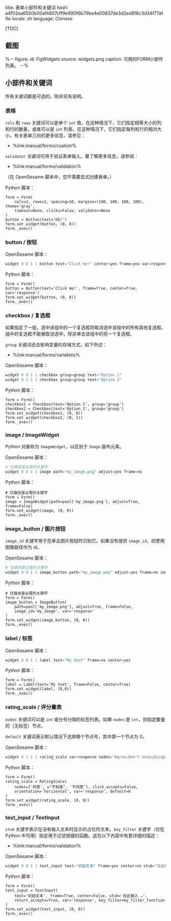title: 表单小部件和关键词
hash: a4f02ea6550b00af4807cff9e990f6b79be4e00837de3d2ed8f8c3d34f77a19e
locale: zh
language: Chinese

[TOC]

## 截图

%--
figure:
 id: FigWidgets
 source: widgets.png
 caption: 可用的FORM小部件列表。
--%

## 小部件和关键词

所有关键词都是可选的，除非另有说明。

### 表格

`cols` 和 `rows` 关键词可以是单个 `int` 值，在这种情况下，它们指定相等大小的列和行的数量，或者可以是 `int` 列表，在这种情况下，它们指定每列和行的相对大小。有关表单几何的更多信息，请参见：

- %link:manual/forms/custom%

`validator` 关键词可用于验证表单输入。要了解更多信息，请参阅：

- %link:manual/forms/validation%

（在 OpenSesame 脚本中，您不需要显式创建表单。）

Python 脚本：

~~~ .python
form = Form(
    cols=2, rows=2, spacing=10, margins=(100, 100, 100, 100), theme='gray',
    timeout=None, clicks=False, validator=None
)
button = Button(text='Ok!')
form.set_widget(button, (0, 0))
form._exec()
~~~

### button / 按钮

OpenSesame 脚本：

~~~python
widget 0 0 1 1 button text="Click me!" center=yes frame=yes var=response
~~~

Python 脚本：

~~~ .python
form = Form()
button = Button(text='Click me!', frame=True, center=True, var='response')
form.set_widget(button, (0, 0))
form._exec()
~~~

### checkbox / 复选框

如果指定了一组，选中该组中的一个复选框将取消选中该组中的所有其他复选框。组中的复选框不能被取消选中，除非单击该组中的另一个复选框。

`group` 关键词还会影响变量的存储方式，如下所述：

- %link:manual/forms/variables%

OpenSesame 脚本：

~~~python
widget 0 0 1 1 checkbox group=group text="Option 1"
widget 0 1 1 1 checkbox group=group text="Option 2"
~~~

Python 脚本：

~~~ .python
form = Form()
checkbox1 = Checkbox(text='Option 1', group='group')
checkbox2 = Checkbox(text='Option 2', group='group')
form.set_widget(checkbox1, (0, 0))
form.set_widget(checkbox2, (0, 1))
form._exec()
~~~

### image / ImageWidget

Python 对象称为 `ImageWidget`，以区别于 `Image` 画布元素。

OpenSesame 脚本：

~~~python
# 仅路径是必需的关键字
widget 0 0 1 1 image path="my_image.png" adjust=yes frame=no
~~~

Python 脚本：

~~~ .python
# 仅路径是必需的关键字
form = Form()
image = ImageWidget(path=pool['my_image.png'], adjust=True, frame=False)
form.set_widget(image, (0, 0))
form._exec()
~~~

### image_button / 图片按钮

`image_id` 关键字用于在单击图片按钮时识别它。如果没有提供 `image_id`，则使用图像路径作为 id。

OpenSesame 脚本：

~~~python
# 仅路径是必需的关键字
widget 0 0 1 1 image_button path="my_image.png" adjust=yes frame=no image_id=my_image var=response
~~~

Python 脚本：

~~~ .python
# 仅路径是必需的关键字
form = Form()
image_button = ImageButton(
    path=pool['my_image.png'], adjust=True, frame=False,
    image_id='my_image', var='response'
)
form.set_widget(image_button, (0, 0))
form._exec()
~~~

### label / 标签

OpenSesame 脚本：

~~~python
widget 0 0 1 1 label text="My text" frame=no center=yes
~~~

Python 脚本：

~~~ .python
form = Form()
label = Label(text='My text', frame=False, center=True)
form.set_widget(label, (0,0))
form._exec()
~~~

### rating_scale / 评分量表

`nodes` 关键词可以是 `int` 或分号分隔的标签列表。如果 `nodes` 是 `int`，则指定数量的（无标签）节点。

`default` 关键词表示默认情况下选择哪个节点号，其中第一个节点为 0。

OpenSesame 脚本：

~~~python
widget 0 1 1 1 rating_scale var=response nodes="Agree;Don't know;Disagree" click_accepts=no orientation=horizontal var=response default=0
~~~

Python 脚本：

~~~ .python
form = Form()
rating_scale = RatingScale(
    nodes=['同意', u"不知道", '不同意'], click_accepts=False,
    orientation='horizontal', var='response', default=0
)
form.set_widget(rating_scale, (0, 0))
form._exec()
~~~


### text_input / TextInput

`stub` 关键字表示在没有输入文本时显示的占位符文本。`key_filter` 关键字（仅在 Python 中可用）指定用于过滤按键的函数。这在以下内容中有更详细的描述：

- %link:manual/forms/validation%

OpenSesame 脚本：

~~~python
widget 0 0 1 1 text_input text="初始文本" frame=yes center=no stub="在此输入 …" return_accepts=yes var=response
~~~

Python 脚本：

~~~ .python
form = Form()
text_input = TextInput(
    text='初始文本', frame=True, center=False, stub='在此输入 …',
    return_accepts=True, var='response', key_filter=my_filter_function
)
form.set_widget(text_input, (0, 0))
form._exec()
~~~